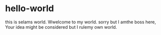 # hello-world
this is selams world. Wwelcome to my world. sorry but I amthe boss here, Your idea might be considered but I rulemy own world.
